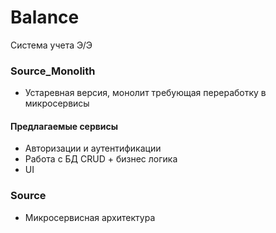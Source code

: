 # Balance
Система учета Э/Э


### Source_Monolith
 - Устаревная версия, монолит требующая переработку в микросервисы
#### Предлагаемые сервисы
- Авторизации и аутентификации
- Работа с БД CRUD + бизнес логика
- UI

### Source
- Микросервисная архитектура


